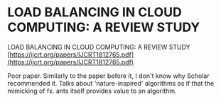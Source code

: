 # LOAD BALANCING IN CLOUD COMPUTING: A REVIEW STUDY
LOAD BALANCING IN CLOUD COMPUTING: A REVIEW STUDY [https://ijcrt.org/papers/IJCRT1812765.pdf](https://ijcrt.org/papers/IJCRT1812765.pdf)

Poor paper. Similarly to the paper before it, I don't know why Scholar recommended it. Talks about 'nature-inspired' algorithms as if that the mimicking of fx. ants itself provides value to an algorithm. 
